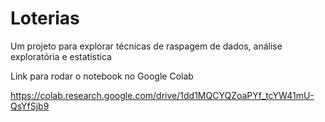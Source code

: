 # Loterias
Um projeto para explorar técnicas de raspagem de dados, análise exploratória e estatística

Link para rodar o notebook no Google Colab

https://colab.research.google.com/drive/1dd1MQCYQZoaPYf_tcYW41mU-QsYfSjb9
